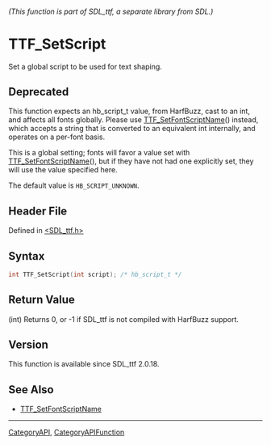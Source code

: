 ###### (This function is part of SDL_ttf, a separate library from SDL.)
# TTF_SetScript

Set a global script to be used for text shaping.

## Deprecated

This function expects an hb_script_t value, from HarfBuzz, cast to an int,
and affects all fonts globally. Please use
[TTF_SetFontScriptName](TTF_SetFontScriptName)() instead, which accepts a
string that is converted to an equivalent int internally, and operates on a
per-font basis.

This is a global setting; fonts will favor a value set with
[TTF_SetFontScriptName](TTF_SetFontScriptName)(), but if they have not had
one explicitly set, they will use the value specified here.

The default value is `HB_SCRIPT_UNKNOWN`.

## Header File

Defined in [<SDL_ttf.h>](https://github.com/libsdl-org/SDL_ttf/blob/SDL2/include/SDL_ttf.h)

## Syntax

```c
int TTF_SetScript(int script); /* hb_script_t */
```

## Return Value

(int) Returns 0, or -1 if SDL_ttf is not compiled with HarfBuzz support.

## Version

This function is available since SDL_ttf 2.0.18.

## See Also

- [TTF_SetFontScriptName](TTF_SetFontScriptName)

----
[CategoryAPI](CategoryAPI), [CategoryAPIFunction](CategoryAPIFunction)

